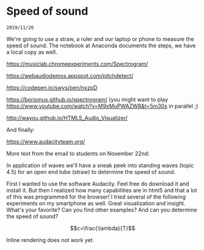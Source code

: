 # Speed of sound

`2019/11/26`

We're going to use a straw, a ruler and our laptop or phone to measure the speed of sound. The notebook at Anaconda documents the steps, we have a local copy as well.

https://musiclab.chromeexperiments.com/Spectrogram/

https://webaudiodemos.appspot.com/pitchdetect/

https://codepen.io/swys/pen/nxzpD

https://borismus.github.io/spectrogram/ (you might want to play https://www.youtube.com/watch?v=M9xMuPWAZW8&t=5m30s in parallel ;)

http://wayou.github.io/HTML5_Audio_Visualizer/

And finally:

https://www.audacityteam.org/ 

More text from the email to students on November 22nd:

In application of waves we'll have a sneak peek into standing waves (topic 4.5) for an open end tube (straw) to determine the speed of sound.

First I wanted to use the software Audacity. Feel free do download it and install it. But then I realized how many capabilities are in  html5 and that a lot of this was programmed for the browser! I tried several of the following experiments on my smartphone as well. Great visualization and insight. What's your favorite? Can you find other examples? And can you determine the speed of sound?

$$c=\frac{\lambda}{T}$$

Inline rendering does not work yet.

